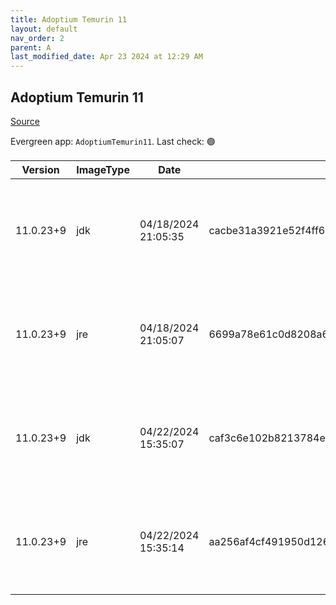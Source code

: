 ```yaml
---
title: Adoptium Temurin 11
layout: default
nav_order: 2
parent: A
last_modified_date: Apr 23 2024 at 12:29 AM
---
```


## Adoptium Temurin 11

[Source](https://adoptium.net/)

Evergreen app: `AdoptiumTemurin11`. Last check: 🟢

| Version   | ImageType | Date                | Checksum                                                         | Size      | Architecture | Type | URI                                                                                                                                                                                                                                                                          |
| --------- | --------- | ------------------- | ---------------------------------------------------------------- | --------- | ------------ | ---- | ---------------------------------------------------------------------------------------------------------------------------------------------------------------------------------------------------------------------------------------------------------------------------- |
| 11.0.23+9 | jdk       | 04/18/2024 21:05:35 | cacbe31a3921e52f4ff6d031d6f37d8a7c58f20a136fccf1754565f8aa403ed8 | 175407104 | x64          | msi  | [https://github.com/adoptium/temurin11-binaries/releases/download/jdk-11.0.23%2B9/OpenJDK11U-jdk_x64_windows_hotspot_11.0.23_9.msi](https://github.com/adoptium/temurin11-binaries/releases/download/jdk-11.0.23%2B9/OpenJDK11U-jdk_x64_windows_hotspot_11.0.23_9.msi)       |
| 11.0.23+9 | jre       | 04/18/2024 21:05:07 | 6699a78e61c0d8208a6d43a3b4590fbabf77bb1c1b8b30d8140e62804fa286cb | 31502336  | x64          | msi  | [https://github.com/adoptium/temurin11-binaries/releases/download/jdk-11.0.23%2B9/OpenJDK11U-jre_x64_windows_hotspot_11.0.23_9.msi](https://github.com/adoptium/temurin11-binaries/releases/download/jdk-11.0.23%2B9/OpenJDK11U-jre_x64_windows_hotspot_11.0.23_9.msi)       |
| 11.0.23+9 | jdk       | 04/22/2024 15:35:07 | caf3c6e102b8213784eb4e6fdcb50967fde3e3018e8aa171f97a8854ec4fc49e | 157294592 | x86          | msi  | [https://github.com/adoptium/temurin11-binaries/releases/download/jdk-11.0.23%2B9/OpenJDK11U-jdk_x86-32_windows_hotspot_11.0.23_9.msi](https://github.com/adoptium/temurin11-binaries/releases/download/jdk-11.0.23%2B9/OpenJDK11U-jdk_x86-32_windows_hotspot_11.0.23_9.msi) |
| 11.0.23+9 | jre       | 04/22/2024 15:35:14 | aa256af4cf491950d126374182322b617156719a7627f5b46f411ab90bf01377 | 27480064  | x86          | msi  | [https://github.com/adoptium/temurin11-binaries/releases/download/jdk-11.0.23%2B9/OpenJDK11U-jre_x86-32_windows_hotspot_11.0.23_9.msi](https://github.com/adoptium/temurin11-binaries/releases/download/jdk-11.0.23%2B9/OpenJDK11U-jre_x86-32_windows_hotspot_11.0.23_9.msi) |

